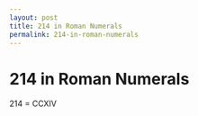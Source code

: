 ```yaml
---
layout: post
title: 214 in Roman Numerals
permalink: 214-in-roman-numerals
---
```


# 214 in Roman Numerals

214 = CCXIV
